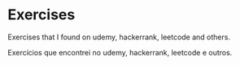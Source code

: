 # Exercises
Exercises that I found on udemy, hackerrank, leetcode and others.

Exercícios que encontrei no udemy, hackerrank, leetcode e outros.
